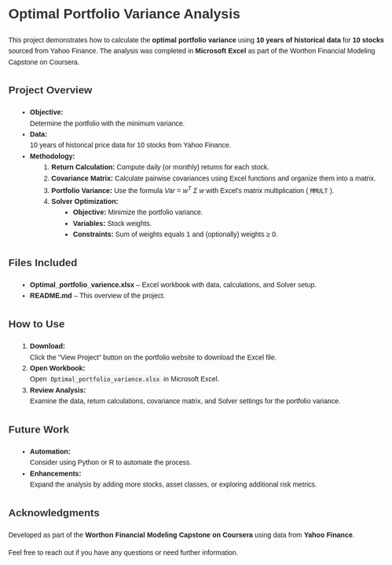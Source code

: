 <!DOCTYPE html>
<html>
<head>
  <meta charset="UTF-8">
  <title>Optimal Portfolio Variance Analysis</title>
  <style>
    body {
      font-family: Arial, sans-serif;
      line-height: 1.6;
      margin: 20px;
      max-width: 800px;
    }
    h1, h2 {
      color: #333;
    }
    ul, ol {
      margin-left: 20px;
    }
    code {
      background-color: #f4f4f4;
      padding: 2px 4px;
      border-radius: 3px;
    }
  </style>
</head>
<body>
  <h1>Optimal Portfolio Variance Analysis</h1>
  <p>
    This project demonstrates how to calculate the <strong>optimal portfolio variance</strong> using <strong>10 years of historical data</strong> for <strong>10 stocks</strong> sourced from Yahoo Finance. The analysis was completed in <strong>Microsoft Excel</strong> as part of the Worthon Financial Modeling Capstone on Coursera.
  </p>
  
  <h2>Project Overview</h2>
  <ul>
    <li>
      <strong>Objective:</strong><br>
      Determine the portfolio with the minimum variance.
    </li>
    <li>
      <strong>Data:</strong><br>
      10 years of historical price data for 10 stocks from Yahoo Finance.
    </li>
    <li>
      <strong>Methodology:</strong>
      <ol>
        <li><strong>Return Calculation:</strong> Compute daily (or monthly) returns for each stock.</li>
        <li><strong>Covariance Matrix:</strong> Calculate pairwise covariances using Excel functions and organize them into a matrix.</li>
        <li>
          <strong>Portfolio Variance:</strong> Use the formula <em>Var = w<sup>T</sup> Σ w</em> with Excel's matrix multiplication (<code>MMULT</code>).
        </li>
        <li>
          <strong>Solver Optimization:</strong>
          <ul>
            <li><strong>Objective:</strong> Minimize the portfolio variance.</li>
            <li><strong>Variables:</strong> Stock weights.</li>
            <li>
              <strong>Constraints:</strong> Sum of weights equals 1 and (optionally) weights ≥ 0.
            </li>
          </ul>
        </li>
      </ol>
    </li>
  </ul>
  
  <h2>Files Included</h2>
  <ul>
    <li><strong>Optimal_portfolio_varience.xlsx</strong> – Excel workbook with data, calculations, and Solver setup.</li>
    <li><strong>README.md</strong> – This overview of the project.</li>
  </ul>
  
  <h2>How to Use</h2>
  <ol>
    <li>
      <strong>Download:</strong><br>
      Click the "View Project" button on the portfolio website to download the Excel file.
    </li>
    <li>
      <strong>Open Workbook:</strong><br>
      Open <code>Optimal_portfolio_varience.xlsx</code> in Microsoft Excel.
    </li>
    <li>
      <strong>Review Analysis:</strong><br>
      Examine the data, return calculations, covariance matrix, and Solver settings for the portfolio variance.
    </li>
  </ol>
  
  <h2>Future Work</h2>
  <ul>
    <li>
      <strong>Automation:</strong><br>
      Consider using Python or R to automate the process.
    </li>
    <li>
      <strong>Enhancements:</strong><br>
      Expand the analysis by adding more stocks, asset classes, or exploring additional risk metrics.
    </li>
  </ul>
  
  <h2>Acknowledgments</h2>
  <p>
    Developed as part of the <strong>Worthon Financial Modeling Capstone on Coursera</strong> using data from <strong>Yahoo Finance</strong>.
  </p>
  
  <p>Feel free to reach out if you have any questions or need further information.</p>
</body>
</html>
